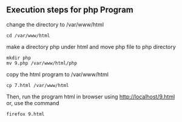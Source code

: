 ## Execution steps for php Program

change the directory to /var/www/html
```
cd /var/www/html
```
make a directory php under html and move php file to php directory
```
mkdir php
mv 9.php /var/www/html/php
```
copy the html program to /var/www/html
```
cp 7.html /var/www/html
```
Then, run the program html in browser using [http://localhost/9.html](http://localhost/9.html)<br/>
or, use the command
```
firefox 9.html
```
